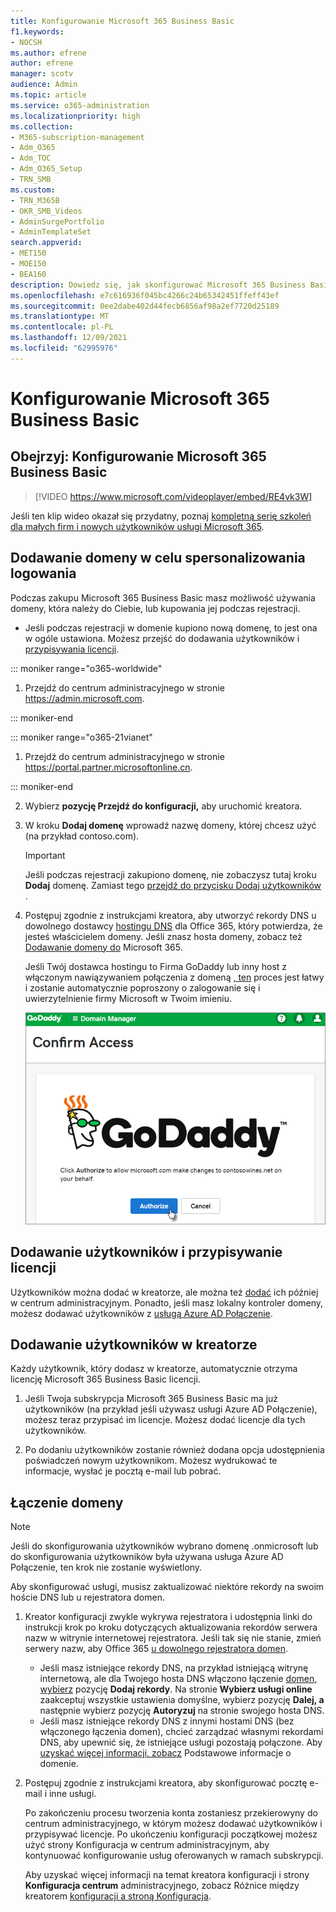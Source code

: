 ```yaml
---
title: Konfigurowanie Microsoft 365 Business Basic
f1.keywords:
- NOCSH
ms.author: efrene
author: efrene
manager: scotv
audience: Admin
ms.topic: article
ms.service: o365-administration
ms.localizationpriority: high
ms.collection:
- M365-subscription-management
- Adm_O365
- Adm_TOC
- Adm_O365_Setup
- TRN_SMB
ms.custom:
- TRN_M365B
- OKR_SMB_Videos
- AdminSurgePortfolio
- AdminTemplateSet
search.appverid:
- MET150
- MOE150
- BEA160
description: Dowiedz się, jak skonfigurować Microsoft 365 Business Basic subskrypcji.
ms.openlocfilehash: e7c616936f045bc4266c24b65342451ffeff43ef
ms.sourcegitcommit: 0ee2dabe402d44fecb6856af98a2ef7720d25189
ms.translationtype: MT
ms.contentlocale: pl-PL
ms.lasthandoff: 12/09/2021
ms.locfileid: "62995976"
---
```

# <a name="set-up-microsoft-365-business-basic"></a>Konfigurowanie Microsoft 365 Business Basic

## <a name="watch-set-up-microsoft-365-business-basic"></a>Obejrzyj: Konfigurowanie Microsoft 365 Business Basic

> [!VIDEO https://www.microsoft.com/videoplayer/embed/RE4vk3W]

Jeśli ten klip wideo okazał się przydatny, poznaj [kompletną serię szkoleń dla małych firm i nowych użytkowników usługi Microsoft 365](../../business-video/index.yml).

## <a name="add-your-domain-to-personalize-sign-in"></a>Dodawanie domeny w celu spersonalizowania logowania

Podczas zakupu Microsoft 365 Business Basic masz możliwość używania domeny, która należy do Ciebie, lub kupowania jej podczas rejestracji.

- Jeśli podczas rejestracji w domenie kupiono nową domenę, to jest ona w ogóle ustawiona. Możesz przejść do dodawania użytkowników i [przypisywania licencji](#add-users-and-assign-licenses).

 ::: moniker range="o365-worldwide"

1. Przejdź do centrum administracyjnego w stronie <a href="https://go.microsoft.com/fwlink/p/?linkid=2024339" target="_blank">https://admin.microsoft.com</a>.

::: moniker-end

::: moniker range="o365-21vianet"

1. Przejdź do centrum administracyjnego w stronie <a href="https://go.microsoft.com/fwlink/p/?linkid=850627" target="_blank">https://portal.partner.microsoftonline.cn</a>.

::: moniker-end 

2. Wybierz **pozycję Przejdź do konfiguracji,** aby uruchomić kreatora.
    
3. W kroku **Dodaj domenę** wprowadź nazwę domeny, której chcesz użyć (na przykład contoso.com).

    > [!IMPORTANT]
    > Jeśli podczas rejestracji zakupiono domenę, nie zobaczysz tutaj kroku **Dodaj** domenę. Zamiast tego [przejdź do przycisku Dodaj użytkowników](#add-users-and-assign-licenses) .

    
4. Postępuj zgodnie z instrukcjami kreatora, aby utworzyć rekordy DNS u dowolnego dostawcy [hostingu DNS](/office365/admin/get-help-with-domains/create-dns-records-at-any-dns-hosting-provider) dla Office 365, który potwierdza, że jesteś właścicielem domeny. Jeśli znasz hosta domeny, zobacz też [Dodawanie domeny do](/microsoft-365/admin/setup/add-domain) Microsoft 365.

    Jeśli Twój dostawca hostingu to Firma GoDaddy lub inny host z włączonym nawiązywaniem połączenia z domeną [, ten](/office365/admin/get-help-with-domains/domain-connect) proces jest łatwy i zostanie automatycznie poproszony o zalogowanie się i uwierzytelnienie firmy Microsoft w Twoim imieniu.

    ![Na stronie Potwierdzanie dostępu w daddy wybierz pozycję Autoryzuj.](../../media/godaddyauth.png)

## <a name="add-users-and-assign-licenses"></a>Dodawanie użytkowników i przypisywanie licencji

Użytkowników można dodać w kreatorze, ale można też [dodać](../add-users/add-users.md) ich później w centrum administracyjnym. Ponadto, jeśli masz lokalny kontroler domeny, możesz dodawać użytkowników z [usługą Azure AD Połączenie](/azure/active-directory/hybrid/how-to-connect-install-express).

## <a name="add-users-in-the-wizard"></a>Dodawanie użytkowników w kreatorze

Każdy użytkownik, który dodasz w kreatorze, automatycznie otrzyma licencję Microsoft 365 Business Basic licencji.

1. Jeśli Twoja subskrypcja Microsoft 365 Business Basic ma już użytkowników (na przykład jeśli używasz usługi Azure AD Połączenie), możesz teraz przypisać im licencje. Możesz dodać licencje dla tych użytkowników.

2. Po dodaniu użytkowników zostanie również dodana opcja udostępnienia poświadczeń nowym użytkownikom. Możesz wydrukować te informacje, wysłać je pocztą e-mail lub pobrać.

## <a name="connect-your-domain"></a>Łączenie domeny

> [!NOTE]
> Jeśli do skonfigurowania użytkowników wybrano domenę .onmicrosoft lub do skonfigurowania użytkowników była używana usługa Azure AD Połączenie, ten krok nie zostanie wyświetlony.
  
Aby skonfigurować usługi, musisz zaktualizować niektóre rekordy na swoim hoście DNS lub u rejestratora domen.
  
1. Kreator konfiguracji zwykle wykrywa rejestratora i udostępnia linki do instrukcji krok po kroku dotyczących aktualizowania rekordów serwera nazw w witrynie internetowej rejestratora. Jeśli tak się nie stanie, zmień serwery nazw, aby Office 365 [u dowolnego rejestratora domen](../get-help-with-domains/change-nameservers-at-any-domain-registrar.md). 

    - Jeśli masz istniejące rekordy DNS, na przykład istniejącą witrynę internetową, ale dla Twojego hosta DNS włączono łączenie [domen, wybierz](/office365/admin/get-help-with-domains/domain-connect) pozycję **Dodaj rekordy**. Na stronie **Wybierz usługi online** zaakceptuj wszystkie ustawienia domyślne, wybierz pozycję **Dalej, a** następnie wybierz pozycję **Autoryzuj** na stronie swojego hosta DNS.
    - Jeśli masz istniejące rekordy DNS z innymi hostami DNS (bez włączonego łączenia domen), chcieć zarządzać własnymi rekordami DNS, aby upewnić się, że istniejące usługi pozostają połączone. Aby [uzyskać więcej informacji, zobacz](/office365/admin/get-help-with-domains/dns-basics) Podstawowe informacje o domenie.

2. Postępuj zgodnie z instrukcjami kreatora, aby skonfigurować pocztę e-mail i inne usługi.

    Po zakończeniu procesu tworzenia konta zostaniesz przekierowyny do centrum administracyjnego, w którym możesz dodawać użytkowników i przypisywać licencje. Po ukończeniu konfiguracji początkowej możesz użyć strony Konfiguracja w centrum  administracyjnym, aby kontynuować konfigurowanie usług oferowanych w ramach subskrypcji.

    Aby uzyskać więcej informacji na temat kreatora konfiguracji i strony **Konfiguracja centrum** administracyjnego, zobacz Różnice między kreatorem [konfiguracji a stroną Konfiguracja](o365-setup-wizard-and-setup-page.md).